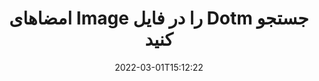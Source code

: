 ---
############################# Static ############################
layout: "auto-gen-signature"
date: 2022-03-01T15:12:22
draft: false
operation: Search
signaturetype: Image
fileformat: Dotm
productName: .NET
lang: fa
productCode: net
otherformats: pdf doc docx docm dot dotm dotx odt ott rtf xls xlsx xlsm xlsb csv ods ots xltx xltm ppt pptx pps ppsx odp otp potx potm pptm ppsm
breadcrumb: Search Image signatures at Dotm with C#

############################# Head ############################
head_title: "جستجوی امضاهای Image در فایل Dotm در C#"
head_description: "از .NET برای جستجوی امضاهای Image در فایل های Dotm با استفاده از چند خط کد استفاده کنید."

############################# Header ############################
title: "امضاهای Image را در فایل Dotm جستجو کنید"
description: "API بومی .NET امکان جستجوی امضاهای Image را در فایل‌های Dotm از قبل امضا شده می‌دهد. با استفاده از چند خط کد، جستجوی پیشرفته امضای الکترونیکی را در اسناد Dotm خود انجام دهید."
bg_image: "https://cms.admin.containerize.com/templates/aspose/App_Themes/V3/images/bg/header1.png"
bg_overlay: false
button:
    enable: true

############################# SubMenu ############################
submenu:
    enable: true

    left:
        img_alt: "GroupDocs.Signature for .NET"
        image: "https://cms.admin.containerize.com/templates/groupdocs/images/product-logos/90x90-noborder/groupdocsature-net.png"
        product: "GroupDocs.Signature"
        platform: ".NET"



############################# About ############################
about:
    enable: true
    title: "درباره GroupDocs.Signature for .NET API"
    content: |
        [GroupDocs.Signature for .NET](https://products.groupdocs.com/signature/net/) API .NET را برای پردازش اسناد با استفاده از انواع مختلف امضا مانند متون، تصاویر، گواهی‌های دیجیتال، بارکد، کدهای QR، تمبر یا ابرداده ارائه می‌کند. کاربران می‌توانند امضاهای الکترونیکی را در فایل‌های PDF، اسناد MS Word، کتاب‌های کار MS Excel، ارائه‌های MS PowerPoint، فایل‌های Adobe Photoshop و فرمت‌های تصویر مختلف با پشتیبانی اضافی برای سفارشی‌سازی ویژگی‌های امضا در صورت لزوم اضافه، حذف، به‌روزرسانی، تأیید یا جستجو کنند.
    

############################# Steps ############################
steps:
    enable: true
    title_left: "نحوه جستجوی امضاهای Image در Dotm"
    content_left: |
        [GroupDocs.Signature for .NET](https://products.groupdocs.com/signature/net/) با اجرای چند مرحله آسان، جستجوی امضاهای Image در فایل‌های Dotm را برای توسعه‌دهندگان .NET آسان‌تر می‌کند.
        
        * یک نمونه جدید از کلاس Signature ایجاد کنید و مسیر سند منبع را به عنوان پارامتر سازنده ارسال کنید.
        * شی SearchOptions را مطابق با نیاز خود نمونه سازی کنید و گزینه های جستجو را مشخص کنید.
        * متد Search نمونه کلاس Signature را فراخوانی کنید و SearchOptions را به آن ارسال کنید.
        * نتایج جستجو را بر اساس خواسته های خود پردازش کنید.

    title_right: "سیستم مورد نیاز"
    content_right: |
        GroupDocs.Signature for .NET در تمام سیستم عامل ها و سیستم عامل های اصلی پشتیبانی می شود. لطفا قبل از اجرای کد زیر، از نصب پیش نیازهای زیر بر روی سیستم خود اطمینان حاصل کنید.

        * سیستم عامل: مایکروسافت ویندوز، لینوکس، MacOS
        * محیط های توسعه: Microsoft Visual Studio, Xamarin, MonoDevelop
        * Frameworks: .NET Framework, .NET Standard, .NET Core, Mono
        * آخرین نسخه GroupDocs.Signature for .NET را از [Nuget](https://www.nuget.org/packages/groupdocs.signature) دانلود کنید
         
    code: |
        ```csharp    
                
        // Set up input Dotm file
        string filePath = "input.dotm";

        // Instantiate Signature for input file
        using (GroupDocs.Signature.Signature signature = new GroupDocs.Signature.Signature(filePath))
        {
                //Create search options
                ImageSearchOptions options = new ImageSearchOptions()
                {
                    // set minimum size if needed
                    MinContentSize = 100,
                    // set maximum image size if needed
                    MaxContentSize = 2000,                    
                    // return  Image images for processing
                    ReturnContent = true,
                    // set up type of returned  Image images
                    ReturnContentType = FileType.PNG                                 
                };

                // search for Image signatures in Dotm document
                List<ImageSignature> signatures = signature.Search<ImageSignature>(options);

                // process signatures which were found                
                foreach (ImageSignature item in signatures)
                {
                    //...
                }
        }

        ```

############################# Demos ############################
demos:
    enable: true
    title: "Image امضای الکترونیکی نسخه نمایشی زنده را جستجو کنید"
    content: |
       اکنون با مراجعه به وب‌سایت [GroupDocs.Signature App] (https://products.groupdocs.app/signature/family)، سند را برای امضاهای الکترونیکی مختلف در فایل‌های Dotm جستجو کنید.

        
############################# More Formats ############################
more_formats:
    enable: true
    title: "جستجوی امضاهای دیگر Image با استفاده از C#"
    content: |
        "جستجوی امضای الکترونیکی در اسناد مختلف. همانطور که در زیر نشان داده شده است، امضاها را از یکی از فرمت های فایل محبوب پیدا کنید."
    format: 
           
       
back_to_top:
    enable: true
---